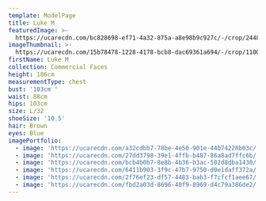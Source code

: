 ```yaml
---
template: ModelPage
title: Luke M
featuredImage: >-
  https://ucarecdn.com/bc828698-ef71-4a32-875a-a8e98b9c927c/-/crop/2448x1275/0,259/-/preview/
imageThumbnail: >-
  https://ucarecdn.com/15b78478-1228-4178-bcb8-dac69361a694/-/crop/1100x1570/293,189/-/preview/
firstName: Luke M
collection: Commercial Faces
height: 186cm
measurementType: chest
bust: '103cm '
waist: 88cm
hips: 103cm
size: L/32
shoeSize: '10.5'
hair: Brown
eyes: Blue
imagePortfolio:
  - image: 'https://ucarecdn.com/a32cdbb7-78be-4e50-901e-44b74228b03c/'
  - image: 'https://ucarecdn.com/27dd3798-39e1-4ffb-b487-86a8ad7ffc6b/'
  - image: 'https://ucarecdn.com/bcb4b0b7-8e8b-4b36-b3ac-502d8dba1430/'
  - image: 'https://ucarecdn.com/6411b903-3f9c-47b7-9750-d0e1daff372a/'
  - image: 'https://ucarecdn.com/2f76ef23-df57-4483-bab3-f7cfcf1aee67/'
  - image: 'https://ucarecdn.com/fbd2a03d-8696-40f9-8969-d4c79a386de2/'
---
```


